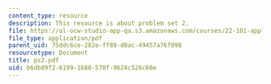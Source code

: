```yaml
---
content_type: resource
description: This resource is about problem set 2.
file: https://ol-ocw-studio-app-qa.s3.amazonaws.com/courses/22-101-applied-nuclear-physics-fall-2006/b6db89f261991b80570f9624c526c66e_ps2.pdf
file_type: application/pdf
parent_uid: 75ddc6ce-282e-ff89-d8ac-49457a76f098
resourcetype: Document
title: ps2.pdf
uid: b6db89f2-6199-1b80-570f-9624c526c66e
---
```


